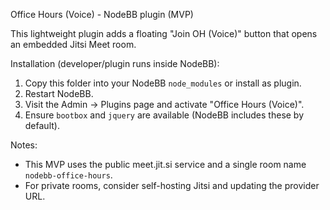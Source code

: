 Office Hours (Voice) - NodeBB plugin (MVP)

This lightweight plugin adds a floating "Join OH (Voice)" button that opens an embedded Jitsi Meet room.

Installation (developer/plugin runs inside NodeBB):

1. Copy this folder into your NodeBB `node_modules` or install as plugin.
2. Restart NodeBB.
3. Visit the Admin -> Plugins page and activate "Office Hours (Voice)".
4. Ensure `bootbox` and `jquery` are available (NodeBB includes these by default).

Notes:
- This MVP uses the public meet.jit.si service and a single room name `nodebb-office-hours`.
- For private rooms, consider self-hosting Jitsi and updating the provider URL.
